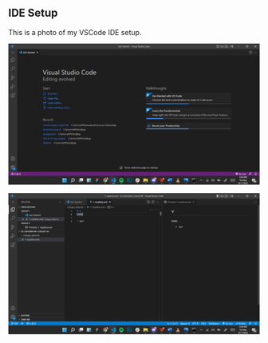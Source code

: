 ## IDE Setup

This is a photo of my VSCode IDE setup.

![Screenshot showing my VSCode Setup](./Images/VS1.png)

![Screenshot showing my VSCode Setup](./Images/VS2.png)